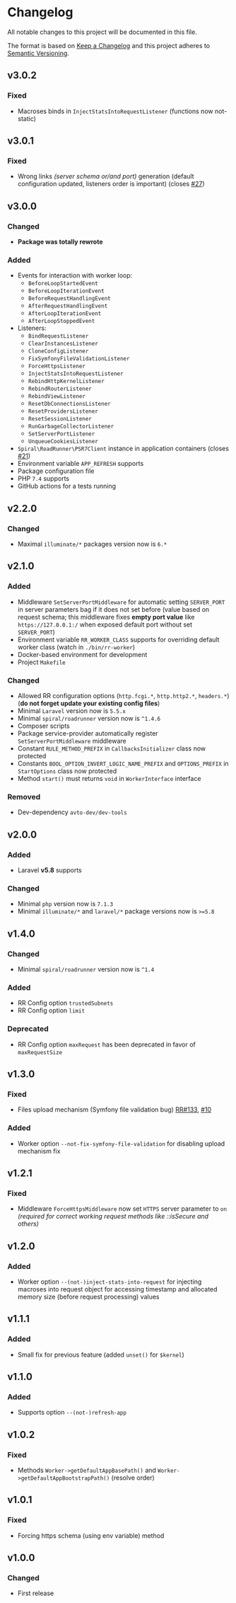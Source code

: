 # Changelog

All notable changes to this project will be documented in this file.

The format is based on [Keep a Changelog][keepachangelog] and this project adheres to [Semantic Versioning][semver].

## v3.0.2

### Fixed

- Macroses binds in `InjectStatsIntoRequestListener` (functions now not-static)

## v3.0.1

### Fixed

- Wrong links _(server schema or/and port)_ generation (default configuration updated, listeners order is important) (closes [#27])

[#27]:https://github.com/avto-dev/roadrunner-laravel/issues/27

## v3.0.0

### Changed

- **Package was totally rewrote**

### Added

- Events for interaction with worker loop:
  - `BeforeLoopStartedEvent`
  - `BeforeLoopIterationEvent`
  - `BeforeRequestHandlingEvent`
  - `AfterRequestHandlingEvent`
  - `AfterLoopIterationEvent`
  - `AfterLoopStoppedEvent`
- Listeners:
  - `BindRequestListener`
  - `ClearInstancesListener`
  - `CloneConfigListener`
  - `FixSymfonyFileValidationListener`
  - `ForceHttpsListener`
  - `InjectStatsIntoRequestListener`
  - `RebindHttpKernelListener`
  - `RebindRouterListener`
  - `RebindViewListener`
  - `ResetDbConnectionsListener`
  - `ResetProvidersListener`
  - `ResetSessionListener`
  - `RunGarbageCollectorListener`
  - `SetServerPortListener`
  - `UnqueueCookiesListener`
- `Spiral\RoadRunner\PSR7Client` instance in application containers (closes [#21])
- Environment variable `APP_REFRESH` supports
- Package configuration file
- PHP `7.4` supports
- GitHub actions for a tests running

[#21]:https://github.com/avto-dev/roadrunner-laravel/issues/21

## v2.2.0

### Changed

- Maximal `illuminate/*` packages version now is `6.*`

## v2.1.0

### Added

- Middleware `SetServerPortMiddleware` for automatic setting `SERVER_PORT` in server parameters bag if it does not set before (value based on request schema; this middleware fixes **empty port value** like `https://127.0.0.1:/` when exposed default port without set `SERVER_PORT`)
- Environment variable `RR_WORKER_CLASS` supports for overriding default worker class (watch in `./bin/rr-worker`)
- Docker-based environment for development
- Project `Makefile`

### Changed

- Allowed RR configuration options (`http.fcgi.*`, `http.http2.*`, `headers.*`) (**do not forget update your existing config files**)
- Minimal `Laravel` version now is `5.5.x`
- Minimal `spiral/roadrunner` version now is `^1.4.6`
- Composer scripts
- Package service-provider automatically register `SetServerPortMiddleware` middleware
- Constant `RULE_METHOD_PREFIX` in `CallbacksInitializer` class now protected
- Constants `BOOL_OPTION_INVERT_LOGIC_NAME_PREFIX` and `OPTIONS_PREFIX` in `StartOptions` class now protected
- Method `start()` must returns `void` in `WorkerInterface` interface

### Removed

- Dev-dependency `avto-dev/dev-tools`

## v2.0.0

### Added

- Laravel **v5.8** supports

### Changed

- Minimal `php` version now is `7.1.3`
- Minimal `illuminate/*` and `laravel/*` package versions now is `>=5.8`

## v1.4.0

### Changed

- Minimal `spiral/roadrunner` version now is `^1.4`

### Added

- RR Config option `trustedSubnets`
- RR Config option `limit`

### Deprecated

- RR Config option `maxRequest` has been deprecated in favor of `maxRequestSize`

## v1.3.0

### Fixed

- Files upload mechanism (Symfony file validation bug) [RR#133], [#10]

### Added

- Worker option `--not-fix-symfony-file-validation` for disabling upload mechanism fix

[RR#133]:https://github.com/spiral/roadrunner/issues/133
[#10]:https://github.com/avto-dev/roadrunner-laravel/issues/10

## v1.2.1

### Fixed

- Middleware `ForceHttpsMiddleware` now set `HTTPS` server parameter to `on` _(required for correct working request methods like ::isSecure and others)_

## v1.2.0

### Added

- Worker option `--(not-)inject-stats-into-request` for injecting macroses into request object for accessing timestamp and allocated memory size (before request processing) values

## v1.1.1

### Added

- Small fix for previous feature (added `unset()` for `$kernel`)

## v1.1.0

### Added

- Supports option `--(not-)refresh-app`

## v1.0.2

### Fixed

- Methods `Worker->getDefaultAppBasePath()` and `Worker->getDefaultAppBootstrapPath()` (resolve order)

## v1.0.1

### Fixed

- Forcing https schema (using env variable) method

## v1.0.0

### Changed

- First release

[keepachangelog]:https://keepachangelog.com/en/1.0.0/
[semver]:https://semver.org/spec/v2.0.0.html
